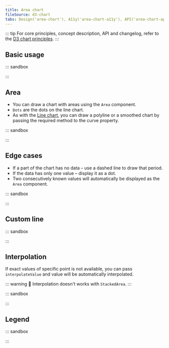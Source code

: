 ```yaml
---
title: Area chart
fileSource: d3-chart
tabs: Design('area-chart'), A11y('area-chart-a11y'), API('area-chart-api'), Examples('area-chart-d3-code'), Changelog('d3-chart-changelog')
---
```


::: tip
For core principles, concept description, API and changelog, refer to the [D3 chart principles](/data-display/d3-chart/d3-chart).
:::

## Basic usage

::: sandbox

<script lang="tsx">
import React from 'react';
import { Chart } from '@semcore/ui/d3-chart';

function formatDate(value) {
  const options = {
    month: 'short' as const,
    day: 'numeric' as const,
  };

  return new Intl.DateTimeFormat('en', options).format(value);
}

const Demo = () => {
  return (
    <Chart.Area
      groupKey={'time'}
      data={data}
      plotWidth={500}
      plotHeight={200}
      tooltipValueFormatter={formatDate}
    />
  );
};

const date = new Date();
const data = Array(10)
  .fill({})
  .map((d, i) => {
    return {
      time: new Date(date.setDate(date.getDate() + 5)),
      line: Math.random() * 10,
    };
  });
</script>

:::

## Area

- You can draw a chart with areas using the `Area` component.
- `Dots` are the dots on the line chart.
- As with the [Line chart](/data-display/line-chart/line-chart-d3-code), you can draw a polyline or a smoothed chart by passing the required method to the curve property.

::: sandbox

<script lang="tsx">
import React from 'react';
import { Plot, XAxis, YAxis, minMax, Area } from '@semcore/ui/d3-chart';
import { scaleLinear } from 'd3-scale';
import { curveCardinal } from 'd3-shape';

function formatDate(value, options) {
  return new Intl.DateTimeFormat('en', options).format(value);
}

const Demo = () => {
  const MARGIN = 40;
  const width = 500;
  const height = 300;

  const xScale = scaleLinear()
    .range([MARGIN, width - MARGIN])
    .domain(minMax(data, 'time'));

  const yScale = scaleLinear()
    .range([height - MARGIN, MARGIN])
    .domain([0, 10]);

  return (
    <Plot data={data} scale={[xScale, yScale]} width={width} height={height}>
      <YAxis>
        <YAxis.Ticks />
        <YAxis.Grid />
      </YAxis>
      <XAxis>
        <XAxis.Ticks ticks={data.map((d) => +d.time)}>
          {({ value }) => ({
            children: formatDate(value, {
              month: 'short',
              day: 'numeric',
            }),
          })}
        </XAxis.Ticks>
      </XAxis>
      <Area x='time' y='line' curve={curveCardinal}>
        <Area.Dots display />
      </Area>
    </Plot>
  );
};

const date = new Date();
const data = Array(10)
  .fill({})
  .map((d, i) => {
    return {
      time: new Date(date.setDate(date.getDate() + 5)),
      line: Math.random() * 10,
    };
  });
</script>

:::

## Edge cases

- If a part of the chart has no data – use a dashed line to draw that period.
- If the data has only one value – display it as a dot.
- Two consecutively known values will automatically be displayed as the `Area` component.

::: sandbox

<script lang="tsx">
import React from 'react';
import { Plot, XAxis, YAxis, minMax, HoverLine, Area } from '@semcore/ui/d3-chart';
import { scaleLinear } from 'd3-scale';
import { Flex } from '@semcore/ui/flex-box';
import { Text } from '@semcore/ui/typography';

const Demo = () => {
  const MARGIN = 40;
  const width = 500;
  const height = 300;

  const xScale = scaleLinear()
    .range([MARGIN, width - MARGIN])
    .domain(minMax(data, 'x'));

  const yScale = scaleLinear()
    .range([height - MARGIN, MARGIN])
    .domain([0, 10]);

  return (
    <Plot data={data} scale={[xScale, yScale]} width={width} height={height}>
      <YAxis>
        <YAxis.Ticks />
        <YAxis.Grid />
      </YAxis>
      <XAxis>
        <XAxis.Ticks />
      </XAxis>
      <HoverLine.Tooltip x='x' wMin={100}>
        {({ xIndex }) => {
          return {
            children: (
              <>
                <HoverLine.Tooltip.Title>{data[xIndex].x}</HoverLine.Tooltip.Title>
                <Flex justifyContent='space-between'>
                  <HoverLine.Tooltip.Dot mr={4}>Line</HoverLine.Tooltip.Dot>
                  <Text bold>{data[xIndex].y ?? 'n/a'}</Text>
                </Flex>
              </>
            ),
          };
        }}
      </HoverLine.Tooltip>
      <Area x='x' y='y'>
        <Area.Null />
        <Area.Dots />
      </Area>
    </Plot>
  );
};

const data = [
  { x: 0, y: 1 },
  { x: 1, y: 4 },
  { x: 2, y: null },
  { x: 3, y: null },
  { x: 4, y: 1 },
  { x: 5, y: null },
];
</script>

:::

## Custom line

::: sandbox

<script lang="tsx">
import React from 'react';
import { scaleLinear } from 'd3-scale';
import { curveCardinal } from 'd3-shape';
import { Area, minMax, Plot, XAxis, YAxis } from '@semcore/ui/d3-chart';

const customLineStyles = { strokeWidth: 1, stroke: 'orange' };

const Demo = () => {
  const MARGIN = 40;
  const width = 500;
  const height = 300;

  const xScale = scaleLinear()
    .range([MARGIN, width - MARGIN])
    .domain(minMax(data, 'x'));

  const yScale = scaleLinear()
    .range([height - MARGIN, MARGIN])
    .domain([0, 10]);

  return (
    <Plot data={data} scale={[xScale, yScale]} width={width} height={height}>
      <YAxis>
        <YAxis.Ticks />
      </YAxis>
      <XAxis>
        <XAxis.Ticks />
      </XAxis>
      <Area x='x' y='y' curve={curveCardinal}>
        <Area.Line style={customLineStyles} />
      </Area>
    </Plot>
  );
};

const data = Array(10)
  .fill({})
  .map((d, i) => {
    return {
      x: i,
      y: Math.random() * 10,
    };
  });
</script>

:::

## Interpolation

If exact values of specific point is not available, you can pass `interpolateValue` and value will be automatically interpolated.

::: warning
:rotating_light: Interpolation doesn't works with `StackedArea`.
:::

::: sandbox

<script lang="tsx">
import React from 'react';
import { Plot, XAxis, YAxis, minMax, Area, interpolateValue } from '@semcore/ui/d3-chart';
import { scaleLinear } from 'd3-scale';
import { curveCardinal } from 'd3-shape';

function formatDate(value, options) {
  return new Intl.DateTimeFormat('en', options).format(value);
}

const Demo = () => {
  const MARGIN = 40;
  const width = 500;
  const height = 300;

  const xScale = scaleLinear()
    .range([MARGIN, width - MARGIN])
    .domain(minMax(data, 'time'));

  const yScale = scaleLinear()
    .range([height - MARGIN, MARGIN])
    .domain([0, 10]);

  return (
    <Plot data={data} scale={[xScale, yScale]} width={width} height={height}>
      <YAxis>
        <YAxis.Ticks />
        <YAxis.Grid />
      </YAxis>
      <XAxis>
        <XAxis.Ticks ticks={data.map((d) => +d.time)}>
          {({ value }) => ({
            children: formatDate(value, {
              month: 'short',
              day: 'numeric',
            }),
          })}
        </XAxis.Ticks>
      </XAxis>
      <Area x='time' y='line1' curve={curveCardinal}>
        <Area.Dots display />
      </Area>
      <Area x='time' y='line2' curve={curveCardinal}>
        <Area.Dots display />
      </Area>
    </Plot>
  );
};

const data = [
  {
    time: new Date(Date.now() + 5 * 60 * 60 * 1000),
    line1: 5,
    line2: 3,
  },
  {
    time: new Date(Date.now() + 10 * 60 * 60 * 1000),
    line1: 8,
    line2: interpolateValue,
  },
  {
    time: new Date(Date.now() + 15 * 60 * 60 * 1000),
    line1: 4,
    line2: 8,
  },
  {
    time: new Date(Date.now() + 20 * 60 * 60 * 1000),
    line1: 5,
    line2: interpolateValue,
  },
  {
    time: new Date(Date.now() + 25 * 60 * 60 * 1000),
    line1: 5,
    line2: interpolateValue,
  },
  {
    time: new Date(Date.now() + 30 * 60 * 60 * 1000),
    line1: 3,
    line2: 1,
  },
];
</script>

:::

## Legend

::: sandbox

<script lang="tsx">
import React from 'react';
import {
  Plot,
  XAxis,
  YAxis,
  minMax,
  Area,
  interpolateValue,
  ChartLegend,
  makeDataHintsContainer,
} from '@semcore/ui/d3-chart';
import { scaleLinear } from 'd3-scale';
import { curveCardinal } from 'd3-shape';

function formatDate(value, options) {
  return new Intl.DateTimeFormat('en', options).format(value);
}

const dataHints = makeDataHintsContainer();

const Demo = () => {
  const MARGIN = 40;
  const width = 500;
  const height = 300;

  const xScale = scaleLinear()
    .range([MARGIN, width - MARGIN])
    .domain(minMax(data, 'time'));

  const yScale = scaleLinear()
    .range([height - MARGIN, MARGIN])
    .domain([0, 10]);

  const [legendItems, setLegendItems] = React.useState(
    Object.keys(data[0])
      .filter((name) => name !== 'time')
      .map((item, index) => {
        return {
          id: item,
          label: `Line (${item})`,
          checked: true,
          color: `chart-palette-order-${index + 1}`,
        };
      }),
  );

  const handleChangeVisible = React.useCallback((id: string, isVisible: boolean) => {
    setLegendItems((prevItems) => {
      return prevItems.map((item) => {
        if (item.id === id) {
          item.checked = isVisible;
        }

        return item;
      });
    });
  }, []);

  return (
    <>
      <ChartLegend
        dataHints={dataHints}
        items={legendItems}
        onChangeVisibleItem={handleChangeVisible}
      />
      <Plot
        data={data}
        scale={[xScale, yScale]}
        width={width}
        height={height}
        dataHints={dataHints}
        patterns={true}
      >
        <YAxis>
          <YAxis.Ticks />
          <YAxis.Grid />
        </YAxis>
        <XAxis>
          <XAxis.Ticks ticks={data.map((d) => +d.time)}>
            {({ value }) => ({
              children: formatDate(value, {
                month: 'short',
                day: 'numeric',
              }),
            })}
          </XAxis.Ticks>
        </XAxis>
        {legendItems.map((item) => {
          return (
            item.checked && (
              <Area key={item.id} x='time' y={item.id} curve={curveCardinal} color={item.color}>
                <Area.Dots display />
              </Area>
            )
          );
        })}
      </Plot>
    </>
  );
};

const data = [
  {
    time: new Date(Date.now() + 5 * 60 * 60 * 1000),
    line1: 5,
    line2: 3,
  },
  {
    time: new Date(Date.now() + 10 * 60 * 60 * 1000),
    line1: 8,
    line2: interpolateValue,
  },
  {
    time: new Date(Date.now() + 15 * 60 * 60 * 1000),
    line1: 4,
    line2: 8,
  },
  {
    time: new Date(Date.now() + 20 * 60 * 60 * 1000),
    line1: 5,
    line2: interpolateValue,
  },
  {
    time: new Date(Date.now() + 25 * 60 * 60 * 1000),
    line1: 5,
    line2: interpolateValue,
  },
  {
    time: new Date(Date.now() + 30 * 60 * 60 * 1000),
    line1: 3,
    line2: 1,
  },
];
</script>

:::
